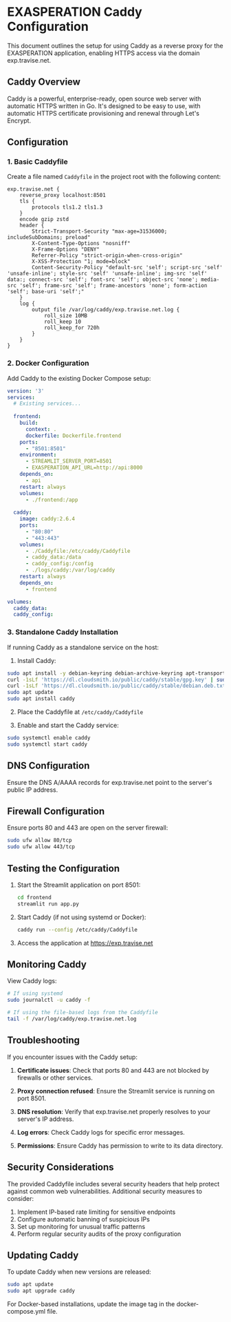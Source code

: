 # EXASPERATION Caddy Configuration

This document outlines the setup for using Caddy as a reverse proxy for the EXASPERATION application, enabling HTTPS access via the domain exp.travise.net.

## Caddy Overview

Caddy is a powerful, enterprise-ready, open source web server with automatic HTTPS written in Go. It's designed to be easy to use, with automatic HTTPS certificate provisioning and renewal through Let's Encrypt.

## Configuration

### 1. Basic Caddyfile

Create a file named `Caddyfile` in the project root with the following content:

```
exp.travise.net {
    reverse_proxy localhost:8501
    tls {
        protocols tls1.2 tls1.3
    }
    encode gzip zstd
    header {
        Strict-Transport-Security "max-age=31536000; includeSubDomains; preload"
        X-Content-Type-Options "nosniff"
        X-Frame-Options "DENY"
        Referrer-Policy "strict-origin-when-cross-origin"
        X-XSS-Protection "1; mode=block"
        Content-Security-Policy "default-src 'self'; script-src 'self' 'unsafe-inline'; style-src 'self' 'unsafe-inline'; img-src 'self' data:; connect-src 'self'; font-src 'self'; object-src 'none'; media-src 'self'; frame-src 'self'; frame-ancestors 'none'; form-action 'self'; base-uri 'self';"
    }
    log {
        output file /var/log/caddy/exp.travise.net.log {
            roll_size 10MB
            roll_keep 10
            roll_keep_for 720h
        }
    }
}
```

### 2. Docker Configuration

Add Caddy to the existing Docker Compose setup:

```yaml
version: '3'
services:
  # Existing services...
  
  frontend:
    build:
      context: .
      dockerfile: Dockerfile.frontend
    ports:
      - "8501:8501"
    environment:
      - STREAMLIT_SERVER_PORT=8501
      - EXASPERATION_API_URL=http://api:8000
    depends_on:
      - api
    restart: always
    volumes:
      - ./frontend:/app
      
  caddy:
    image: caddy:2.6.4
    ports:
      - "80:80"
      - "443:443"
    volumes:
      - ./Caddyfile:/etc/caddy/Caddyfile
      - caddy_data:/data
      - caddy_config:/config
      - ./logs/caddy:/var/log/caddy
    restart: always
    depends_on:
      - frontend

volumes:
  caddy_data:
  caddy_config:
```

### 3. Standalone Caddy Installation

If running Caddy as a standalone service on the host:

1. Install Caddy:

```bash
sudo apt install -y debian-keyring debian-archive-keyring apt-transport-https
curl -1sLf 'https://dl.cloudsmith.io/public/caddy/stable/gpg.key' | sudo gpg --dearmor -o /usr/share/keyrings/caddy-stable-archive-keyring.gpg
curl -1sLf 'https://dl.cloudsmith.io/public/caddy/stable/debian.deb.txt' | sudo tee /etc/apt/sources.list.d/caddy-stable.list
sudo apt update
sudo apt install caddy
```

2. Place the Caddyfile at `/etc/caddy/Caddyfile`

3. Enable and start the Caddy service:

```bash
sudo systemctl enable caddy
sudo systemctl start caddy
```

## DNS Configuration

Ensure the DNS A/AAAA records for exp.travise.net point to the server's public IP address.

## Firewall Configuration

Ensure ports 80 and 443 are open on the server firewall:

```bash
sudo ufw allow 80/tcp
sudo ufw allow 443/tcp
```

## Testing the Configuration

1. Start the Streamlit application on port 8501:
   ```bash
   cd frontend
   streamlit run app.py
   ```

2. Start Caddy (if not using systemd or Docker):
   ```bash
   caddy run --config /etc/caddy/Caddyfile
   ```

3. Access the application at https://exp.travise.net

## Monitoring Caddy

View Caddy logs:

```bash
# If using systemd
sudo journalctl -u caddy -f

# If using the file-based logs from the Caddyfile
tail -f /var/log/caddy/exp.travise.net.log
```

## Troubleshooting

If you encounter issues with the Caddy setup:

1. **Certificate issues**: Check that ports 80 and 443 are not blocked by firewalls or other services.
   
2. **Proxy connection refused**: Ensure the Streamlit service is running on port 8501.

3. **DNS resolution**: Verify that exp.travise.net properly resolves to your server's IP address.

4. **Log errors**: Check Caddy logs for specific error messages.

5. **Permissions**: Ensure Caddy has permission to write to its data directory.

## Security Considerations

The provided Caddyfile includes several security headers that help protect against common web vulnerabilities. Additional security measures to consider:

1. Implement IP-based rate limiting for sensitive endpoints
2. Configure automatic banning of suspicious IPs
3. Set up monitoring for unusual traffic patterns
4. Perform regular security audits of the proxy configuration

## Updating Caddy

To update Caddy when new versions are released:

```bash
sudo apt update
sudo apt upgrade caddy
```

For Docker-based installations, update the image tag in the docker-compose.yml file.